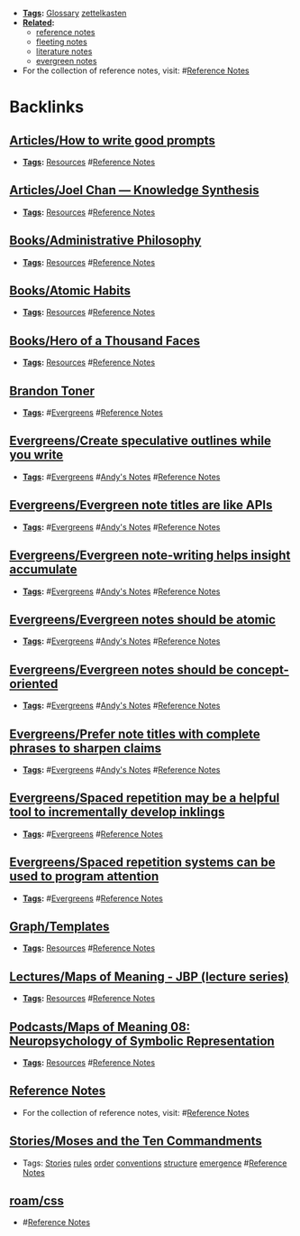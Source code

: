 - **[Tags](<Tags.md>):** [Glossary](<Glossary.md>) [zettelkasten](<zettelkasten.md>)
- **[Related](<Related.md>):**
    - [reference notes](<reference notes.md>)
    - [fleeting notes](<fleeting notes.md>)
    - [literature notes](<literature notes.md>)
    - [evergreen notes](<evergreen notes.md>)
- For the collection of reference notes, visit: #[Reference Notes](<Reference Notes.md>)

# Backlinks
## [Articles/How to write good prompts](<Articles/How to write good prompts.md>)
- **[Tags](<Tags.md>):** [Resources](<Resources.md>) #[Reference Notes](<Reference Notes.md>)

## [Articles/Joel Chan — Knowledge Synthesis](<Articles/Joel Chan — Knowledge Synthesis.md>)
- **[Tags](<Tags.md>):** [Resources](<Resources.md>) #[Reference Notes](<Reference Notes.md>)

## [Books/Administrative Philosophy](<Books/Administrative Philosophy.md>)
- **[Tags](<Tags.md>):** [Resources](<Resources.md>) #[Reference Notes](<Reference Notes.md>)

## [Books/Atomic Habits](<Books/Atomic Habits.md>)
- **[Tags](<Tags.md>):** [Resources](<Resources.md>) #[Reference Notes](<Reference Notes.md>)

## [Books/Hero of a Thousand Faces](<Books/Hero of a Thousand Faces.md>)
- **[Tags](<Tags.md>):** [Resources](<Resources.md>) #[Reference Notes](<Reference Notes.md>)

## [Brandon Toner](<Brandon Toner.md>)
- **[Tags](<Tags.md>):** #[Evergreens](<Evergreens.md>) #[Reference Notes](<Reference Notes.md>)

## [Evergreens/Create speculative outlines while you write](<Evergreens/Create speculative outlines while you write.md>)
- **[Tags](<Tags.md>):** #[Evergreens](<Evergreens.md>) #[Andy's Notes](<Andy's Notes.md>) #[Reference Notes](<Reference Notes.md>)

## [Evergreens/Evergreen note titles are like APIs](<Evergreens/Evergreen note titles are like APIs.md>)
- **[Tags](<Tags.md>):** #[Evergreens](<Evergreens.md>) #[Andy's Notes](<Andy's Notes.md>) #[Reference Notes](<Reference Notes.md>)

## [Evergreens/Evergreen note-writing helps insight accumulate](<Evergreens/Evergreen note-writing helps insight accumulate.md>)
- **[Tags](<Tags.md>):** #[Evergreens](<Evergreens.md>) #[Andy's Notes](<Andy's Notes.md>) #[Reference Notes](<Reference Notes.md>)

## [Evergreens/Evergreen notes should be atomic](<Evergreens/Evergreen notes should be atomic.md>)
- **[Tags](<Tags.md>):** #[Evergreens](<Evergreens.md>) #[Andy's Notes](<Andy's Notes.md>) #[Reference Notes](<Reference Notes.md>)

## [Evergreens/Evergreen notes should be concept-oriented](<Evergreens/Evergreen notes should be concept-oriented.md>)
- **[Tags](<Tags.md>):** #[Evergreens](<Evergreens.md>) #[Andy's Notes](<Andy's Notes.md>) #[Reference Notes](<Reference Notes.md>)

## [Evergreens/Prefer note titles with complete phrases to sharpen claims](<Evergreens/Prefer note titles with complete phrases to sharpen claims.md>)
- **[Tags](<Tags.md>):** #[Evergreens](<Evergreens.md>) #[Andy's Notes](<Andy's Notes.md>) #[Reference Notes](<Reference Notes.md>)

## [Evergreens/Spaced repetition may be a helpful tool to incrementally develop inklings](<Evergreens/Spaced repetition may be a helpful tool to incrementally develop inklings.md>)
- **[Tags](<Tags.md>):** #[Evergreens](<Evergreens.md>) #[Reference Notes](<Reference Notes.md>)

## [Evergreens/Spaced repetition systems can be used to program attention](<Evergreens/Spaced repetition systems can be used to program attention.md>)
- **[Tags](<Tags.md>):** #[Evergreens](<Evergreens.md>) #[Reference Notes](<Reference Notes.md>)

## [Graph/Templates](<Graph/Templates.md>)
- **[Tags](<Tags.md>):** [Resources](<Resources.md>) #[Reference Notes](<Reference Notes.md>)

## [Lectures/Maps of Meaning - JBP (lecture series)](<Lectures/Maps of Meaning - JBP (lecture series).md>)
- **[Tags](<Tags.md>):** [Resources](<Resources.md>) #[Reference Notes](<Reference Notes.md>)

## [Podcasts/Maps of Meaning 08: Neuropsychology of Symbolic Representation](<Podcasts/Maps of Meaning 08: Neuropsychology of Symbolic Representation.md>)
- **[Tags](<Tags.md>):** [Resources](<Resources.md>) #[Reference Notes](<Reference Notes.md>)

## [Reference Notes](<Reference Notes.md>)
- For the collection of reference notes, visit: #[Reference Notes](<Reference Notes.md>)

## [Stories/Moses and the Ten Commandments](<Stories/Moses and the Ten Commandments.md>)
- Tags: [Stories](<Stories.md>) [rules](<rules.md>) [order](<order.md>) [conventions](<conventions.md>) [structure](<structure.md>) [emergence](<emergence.md>) #[Reference Notes](<Reference Notes.md>)

## [roam/css](<roam/css.md>)
- #[Reference Notes](<Reference Notes.md>)


